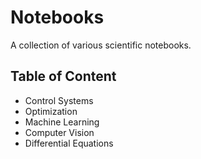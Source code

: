 # Notebooks

A collection of various scientific notebooks.

## Table of Content

- Control Systems
- Optimization
- Machine Learning
- Computer Vision
- Differential Equations
